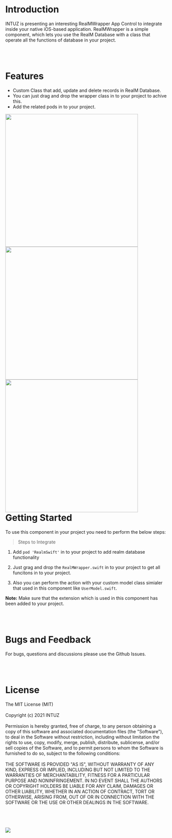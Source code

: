 <h1>Introduction</h1>
INTUZ is presenting an interesting RealMWrapper App Control to integrate inside your native iOS-based application. 
RealMWrapper is a simple component, which lets you use the RealM Database with a class that operate all the functions of database in your project. 

<br/><br/>
<h1>Features</h1>

- Custom Class that add, update and delete records in RealM Database. 
- You can just drag and drop the wrapper class in to your project to achive this. 
- Add the related pods in to your project.

<div style="float:left">
<img src="Screenshots/Screen1.png" width="414">
<img src="Screenshots/Screen2.png" width="414">
<img src="Screenshots/Screen3.png" width="414">
</div>

<br/><br/>
<h1>Getting Started</h1>

To use this component in your project you need to perform the below steps:

> Steps to Integrate


1) Add `pod 'RealmSwift'` in to your project to add realm database functionality

2) Just grag and drop the `RealMWrapper.swift` in to your project to get all funcitons in to your project.

3) Also you can perform the action with your custom model class simialer that used in this component like `UserModel.swift`.


**Note:** Make sure that the extension which is used in this component has been added to your project. 


<br/><br/>
**<h1>Bugs and Feedback</h1>**
For bugs, questions and discussions please use the Github Issues.


<br/><br/>
**<h1>License</h1>**
The MIT License (MIT)
<br/><br/>
Copyright (c) 2021 INTUZ
<br/><br/>
Permission is hereby granted, free of charge, to any person obtaining a copy of this software and associated documentation files (the "Software"), to deal in the Software without restriction, including without limitation the rights to use, copy, modify, merge, publish, distribute, sublicense, and/or sell copies of the Software, and to permit persons to whom the Software is furnished to do so, subject to the following conditions: 
<br/><br/>
THE SOFTWARE IS PROVIDED "AS IS", WITHOUT WARRANTY OF ANY KIND, EXPRESS OR IMPLIED, INCLUDING BUT NOT LIMITED TO THE WARRANTIES OF MERCHANTABILITY, FITNESS FOR A PARTICULAR PURPOSE AND NONINFRINGEMENT. IN NO EVENT SHALL THE AUTHORS OR COPYRIGHT HOLDERS BE LIABLE FOR ANY CLAIM, DAMAGES OR OTHER LIABILITY, WHETHER IN AN ACTION OF CONTRACT, TORT OR OTHERWISE, ARISING FROM, OUT OF OR IN CONNECTION WITH THE SOFTWARE OR THE USE OR OTHER DEALINGS IN THE SOFTWARE.

<br/>
<h1></h1>
<a href="https://www.intuz.com/" target="_blank"><img src="Screenshots/logo.jpeg"></a>




